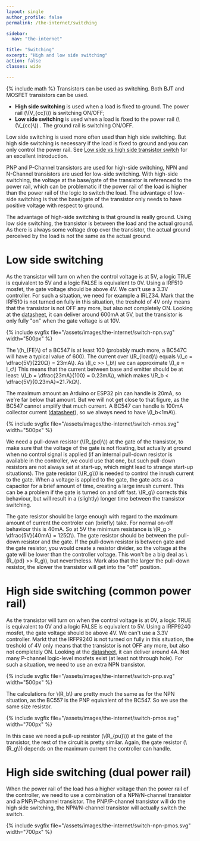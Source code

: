 ```yaml
---
layout: single
author_profile: false
permalink: /the-internet/switching

sidebar:
  nav: "the-internet"

title: "Switching"
excerpt: "High and low side switching"
action: false
classes: wide

---
```

{% include math %}
Transistors can be used as switching. Both BJT and MOSFET transistors can be used.

- **High side switching** is used when a load is fixed to ground. The power rail (\\(V_{cc}\\)) is switching ON/OFF;
- **Low side switching** is used when a load is fixed to the power rail (\\(V_{cc}\\)) . The ground rail is switching ON/OFF.

Low side switching is used more often used than high side switching. But high side switching is necessary if the load is fixed to ground and you can only control the power rail. See [Low side vs high side transistor switch](https://www.baldengineer.com/low-side-vs-high-side-transistor-switch.html) for an excellent introduction.

PNP and P-Channel transistors are used for high-side switching, NPN and N-Channel transistors are used for low-side switching. With high-side switching, the voltage at the base/gate of the transistor is referenced to the power rail, which can be problematic if the power rail of the load is higher than the power rail of the logic to switch the load. The advantage of low-side switching is that the base/gate of the transistor only needs to have positive voltage with respect to ground.

The advantage of high-side switching is that ground is really ground. Using low side switching, the transistor is between the load and the actual ground. As there is always some voltage drop over the transistor, the actual ground perceived by the load is not the same as the actual ground.

# Low side switching
As the transistor will turn on when the control voltage is at 5V, a logic TRUE is equivalent to 5V and a logic FALSE is equivalent to 0V. Using a IRF510 mosfet, the gate voltage should be above 4V. We can't use a 3.3V controller. For such a situation, we need for example a IRLZ34. Mark that the IRF510 is not turned on fully in this situation, the treshold of 4V only means that the transistor is not OFF any more, but also not completely ON. Looking at the [datasheet](https://www.irf.com/product-info/datasheets/data/irf510.pdf), it can deliver around 600mA at 5V, but the transistor is only fully "on" when the gate voltage is at 10V.

{% include svgfix file="/assets/images/the-internet/switch-npn.svg" width="500px" %}

The \\(h_{FE}\\) of a BC547 is at least 100 (probably much more, a BC547C will have a typical value of 600). The current over \\(R_{load}\\) equals \\(I_c = \dfrac{5V}{220Ω} = 23mA\\). As \\(I_c >> I_b\\) we can approximate \\(I_e ≈ I_c\\) This means that the current between base and emitter should be at least: \\(I_b = \dfrac{23mA}{100} = 0.23mA\\), which makes \\(R_b < \dfrac{5V}{0.23mA}=21.7kΩ\\).

The maximum amount an Arduino or ESP32 pin can handle is 20mA, so we're far below that amount. But we will not get close to that figure, as the BC547 cannot amplify that much current. A BC547 can handle is 100mA collector current ([datasheet](https://www.onsemi.com/download/data-sheet/pdf/bc550-d.pdf)), so we always need to have \\(I_b<1mA\\).

{% include svgfix file="/assets/images/the-internet/switch-nmos.svg" width="500px" %}

We need a pull-down resistor (\\(R_{pd}\\)) at the gate of the transistor, to make sure that the voltage of the gate is not floating, but actually at ground when no control signal is applied (if an internal pull-down resistor is available in the controller, we could use that one, but such pull-down resistors are not always set at start-up, which might lead to strange start-up situations). The gate resistor (\\(R_g\\)) is needed to control the inrush current to the gate. When a voltage is applied to the gate, the gate acts as a capacitor for a brief amount of time, creating a large inrush current. This can be a problem if the gate is turned on and off fast. \\(R_g\\) corrects this behaviour, but will result in a (slightly) longer time between the transistor switching.

The gate resistor should be large enough with regard to the maximum amount of current the controler can (briefly) take. For normal on-off behaviour this is 40mA. So at 5V the minimum resistance is \\(R_g > \dfrac{5V}{40mA} = 125Ω\\). The gate resistor should be between the pull-down resistor and the gate. If the pull-down resistor is between gate and the gate resistor, you would create a resistor divider, so the voltage at the gate will be lower than the controller voltage. This won't be a big deal as \\(R_{pd} >> R_g\\), but nevertheless. Mark also that the larger the pull-down resistor, the slower the transistor will get into the "off" position.

# High side switching (common power rail)
As the transistor will turn on when the control voltage is at 0V, a logic TRUE is equivalent to 0V and a logic FALSE is equivalent to 5V. Using a IRFP9240 mosfet, the gate voltage should be above 4V. We can't use a 3.3V controller. Markt that the IRFP9240 is not turned on fully in this situation, the treshold of 4V only means that the transistor is not OFF any more, but also not completely ON. Looking at the [datasheet](https://www.irf.com/product-info/datasheets/data/irfp9240.pdf), it can deliver around 4A. Not many P-channel logic-level mosfets exist (at least not through hole). For such a situation, we need to use an extra NPN transistor.

{% include svgfix file="/assets/images/the-internet/switch-pnp.svg" width="500px" %}

The calculations for \\(R_b\\) are pretty much the same as for the NPN situation, as the BC557 is the PNP equivalent of the BC547. So we use the same size resistor.

{% include svgfix file="/assets/images/the-internet/switch-pmos.svg" width="700px" %}

In this case we need a pull-up resistor (\\(R_{pu}\\)) at the gate of the transistor, the rest of the circuit is pretty similar. Again, the gate resistor (\\(R_g\\)) depends on the maximum current the controller can handle.

# High side switching (dual power rail)
When the power rail of the load has a higher voltage than the power rail of the controller, we need to use a combination of a NPN/N-channel transistor and a PNP/P-channel transistor. The PNP/P-channel transistor will do the high side switching, the NPN/N-channel transistor will actually switch the switch.

{% include svgfix file="/assets/images/the-internet/switch-npn-pmos.svg" width="700px" %}
